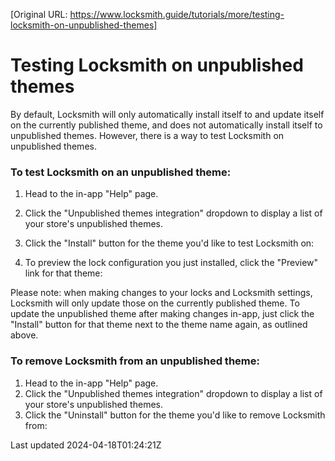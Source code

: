 [Original URL: https://www.locksmith.guide/tutorials/more/testing-locksmith-on-unpublished-themes]

# Testing Locksmith on unpublished themes

By default, Locksmith will only automatically install itself to and update itself on the currently published theme, and does not automatically install itself to unpublished themes. However, there is a way to test Locksmith on unpublished themes.

### To test Locksmith on an unpublished theme:

1. Head to the in-app "Help" page.
2. Click the "Unpublished themes integration" dropdown to display a list of your store's unpublished themes.
3. Click the "Install" button for the theme you'd like to test Locksmith on:

1. To preview the lock configuration you just installed, click the "Preview" link for that theme:

Please note: when making changes to your locks and Locksmith settings, Locksmith will only update those on the currently published theme. To update the unpublished theme after making changes in-app, just click the "Install" button for that theme next to the theme name again, as outlined above.

### To remove Locksmith from an unpublished theme:

1. Head to the in-app "Help" page.
2. Click the "Unpublished themes integration" dropdown to display a list of your store's unpublished themes.
3. Click the "Uninstall" button for the theme you'd like to remove Locksmith from:

Last updated 2024-04-18T01:24:21Z